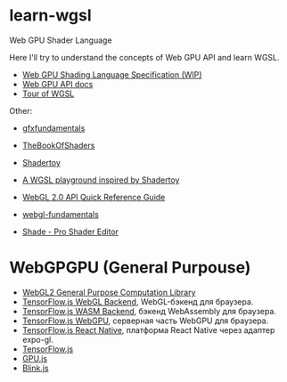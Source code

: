 # learn-wgsl
Web GPU Shader Language

Here I'll try to understand the concepts of Web GPU API and learn WGSL.

- [Web GPU Shading Language Specification (WIP)](https://www.w3.org/TR/WGSL/)
- [Web GPU API docs](https://developer.mozilla.org/en-US/docs/Web/API/WebGPU_API)
- [Tour of WGSL](https://google.github.io/tour-of-wgsl/)

Other:

- [gfxfundamentals](https://github.com/gfxfundamentals)
- [TheBookOfShaders](https://thebookofshaders.com/00/?lan=ru)
- [Shadertoy](https://www.shadertoy.com/new#)
- [A WGSL playground inspired by Shadertoy](https://github.com/fralonra/wgshadertoy)
  
- [WebGL 2.0 API Quick Reference Guide](https://www.khronos.org/files/webgl20-reference-guide.pdf)
- [webgl-fundamentals](https://github.com/gfxfundamentals/webgl-fundamentals)
- [Shade - Pro Shader Editor](https://shade.to/)

# WebGPGPU (General Purpouse)
- [WebGL2 General Purpose Computation Library](https://github.com/npny/webgpgpu)
- [TensorFlow.js WebGL Backend](https://github.com/tensorflow/tfjs/tree/master/tfjs-backend-webgl), WebGL-бэкенд для браузера.
- [TensorFlow.js WASM Backend](https://github.com/tensorflow/tfjs/blob/master/tfjs-backend-wasm), бэкенд WebAssembly для браузера.
- [TensorFlow.js WebGPU](https://github.com/tensorflow/tfjs/tree/master/tfjs-backend-webgl), серверная часть WebGPU для браузера.
- [TensorFlow.js React Native](https://github.com/tensorflow/tfjs/blob/master/tfjs-react-native), платформа React Native через адаптер expo-gl.
- [TensorFlow.js](https://github.com/tensorflow/tfjs)
- [GPU.js](https://github.com/gpujs/gpu.js#demos)
- [Blink.js](https://github.com/gormonn/blinkjs)
